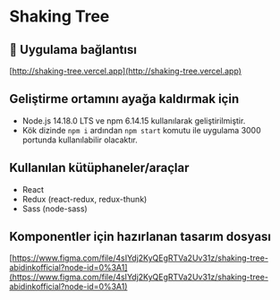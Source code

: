 # Shaking Tree

## 🔗 Uygulama bağlantısı

[http://shaking-tree.vercel.app](http://shaking-tree.vercel.app)

## Geliştirme ortamını ayağa kaldırmak için
* Node.js 14.18.0 LTS ve npm 6.14.15 kullanılarak geliştirilmiştir.
* Kök dizinde `npm i` ardından `npm start` komutu ile uygulama 3000 portunda kullanılabilir olacaktır.

## Kullanılan kütüphaneler/araçlar
* React
* Redux (react-redux, redux-thunk)
* Sass (node-sass)

## Komponentler için hazırlanan tasarım dosyası

[https://www.figma.com/file/4sIYdj2KyQEgRTVa2Uv31z/shaking-tree-abidinkofficial?node-id=0%3A1](https://www.figma.com/file/4sIYdj2KyQEgRTVa2Uv31z/shaking-tree-abidinkofficial?node-id=0%3A1)